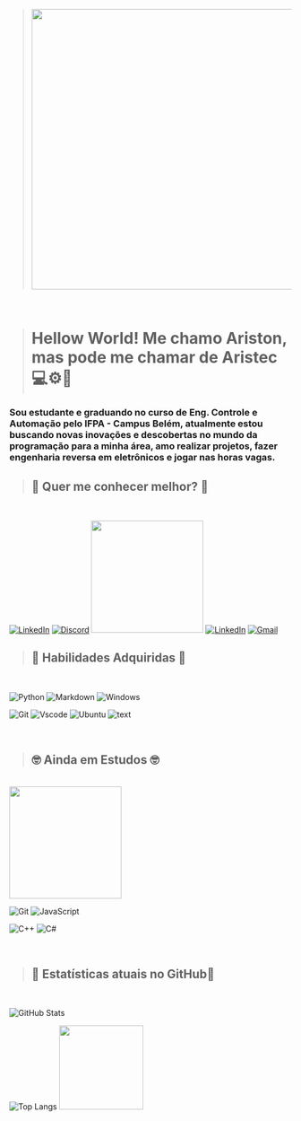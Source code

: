 > <img src = "https://i.gifer.com/7pC8.gif" height = "500px">

<br/>

> # Hellow World! Me chamo Ariston, mas pode me chamar de **Aristec** 💻⚙🔧
### Sou estudante e graduando no curso de Eng. Controle e Automação pelo IFPA - Campus Belém, atualmente estou buscando novas inovações e descobertas no mundo da programação para a minha área, amo realizar projetos, fazer engenharia reversa em eletrônicos e jogar nas horas vagas. <br/>


> ## 📩 **Quer me conhecer melhor?** 📨
<br/>

[![LinkedIn](https://img.shields.io/badge/instagram-FFF?style=for-the-badge&logo=instagram)](https://www.instagram.com/akanato__/)
[![Discord](https://img.shields.io/badge/Discord-7289DA?style=for-the-badge&logo=discord&logoColor=white)](https://https://discord.com/channels/@akanato/)
<img src = "https://i.pinimg.com/564x/c1/9a/e5/c19ae520d804e77501fe1ac90924d576.jpg" height = "200px">
[![LinkedIn](https://img.shields.io/badge/LinkedIn-0077B5?style=for-the-badge&logo=linkedin&logoColor=white)](https://www.linkedin.com/in/ariston-monteiro-210267200/)
[![Gmail](https://img.shields.io/badge/Gmail-333333?style=for-the-badge&logo=gmail&logoColor=red)](mailto:mariston748@gmail.com)



>## 📖 **Habilidades Adquiridas** 📖
<br/>

![Python](https://img.shields.io/badge/python-3670A0?style=for-the-badge&logo=python&logoColor=ffdd54)
![Markdown](https://img.shields.io/badge/Markdown-000?style=for-the-badge&logo=markdown)
![Windows](https://img.shields.io/badge/Windows-000?style=for-the-badge&logo=windows&logoColor=2CA5E0)

![Git](https://img.shields.io/badge/GIT-E44C30?style=for-the-badge&logo=git&logoColor=white)
![Vscode](https://img.shields.io/badge/Vscode-007ACC?style=for-the-badge&logo=visual-studio-code&logoColor=white)
![Ubuntu](https://img.shields.io/badge/Ubuntu-35495E?style=for-the-badge&logo=ubuntu&logoColor=2CA5E0)
![text](https://media3.giphy.com/media/N0DkbvN66TlyFMYRlD/200w.gif)

<br/>

>## 🤓 **Ainda em Estudos** 🤓
<br/>
<img src = "https://static.wikia.nocookie.net/valorant/images/6/6a/Never_Forget_Leg_Day_Spray.gif/revision/latest?cb=20230916143521" height = "200px"> 

![Git](https://img.shields.io/badge/GIT-E44C30?style=for-the-badge&logo=git&logoColor=white)
![JavaScript](https://img.shields.io/badge/JavaScript-F7DF1E?style=for-the-badge&logo=javascript&logoColor=black)

![C++](https://img.shields.io/badge/C%2B%2B-00599C?style=for-the-badge&logo=c%2B%2B&logoColor=white) 
![C#](https://img.shields.io/badge/C%23-239120?style=for-the-badge&logo=c-sharp&logoColor=white)

 

<br/>

>## 🥇 **Estatísticas atuais no GitHub**🥇
<br/>

![GitHub Stats](https://github-readme-stats.vercel.app/api?username=Aristec1&theme=transparent&bg_color=000&border_color=f0da22&show_icons=true&icon_color=32f72f&title_color=f0da22&text_color=8d23f7)

![Top Langs](https://github-readme-stats-git-masterrstaa-rickstaa.vercel.app/api/top-langs/?username=Aristec1&layout=compact&bg_color=000&border_color=f0da22&title_color=f0da22&text_color=8d23f7)
<img src = "https://static.wikia.nocookie.net/valorant/images/2/2d/Charge_Needed_Spray.png/revision/latest?cb=20220427144237" height = "150px">

